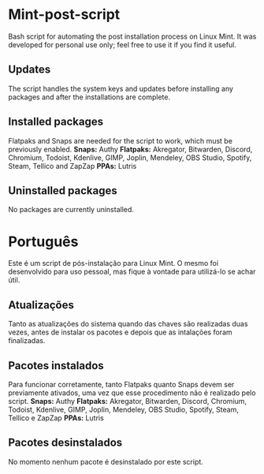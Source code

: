 # Mint-post-script
Bash script for automating the post installation process on Linux Mint. It was developed for personal use only; feel free to use it if you find it useful.

## Updates
The script handles the system keys and updates before installing any packages and after the installations are complete.

## Installed packages
Flatpaks and Snaps are needed for the script to work, which must be previously enabled.
**Snaps:** Authy
**Flatpaks:** Akregator, Bitwarden, Discord, Chromium, Todoist, Kdenlive, GIMP, Joplin, Mendeley, OBS Studio, Spotify, Steam, Tellico and ZapZap
**PPAs:** Lutris

## Uninstalled packages
No packages are currently uninstalled.

# Português
Este é um script de pós-instalação para Linux Mint. O mesmo foi desenvolvido para uso pessoal, mas fique à vontade para utilizá-lo se achar útil.

## Atualizações
Tanto as atualizações do sistema quando das chaves são realizadas duas vezes, antes de instalar os pacotes e depois que as intalações foram finalizadas.

## Pacotes instalados
Para funcionar corretamente, tanto Flatpaks quanto Snaps devem ser previamente ativados, uma vez que esse procedimento não é realizado pelo script.
**Snaps:** Authy
**Flatpaks:** Akregator, Bitwarden, Discord, Chromium, Todoist, Kdenlive, GIMP, Joplin, Mendeley, OBS Studio, Spotify, Steam, Tellico e ZapZap
**PPAs:** Lutris

## Pacotes desinstalados
No momento nenhum pacote é desinstalado por este script.
